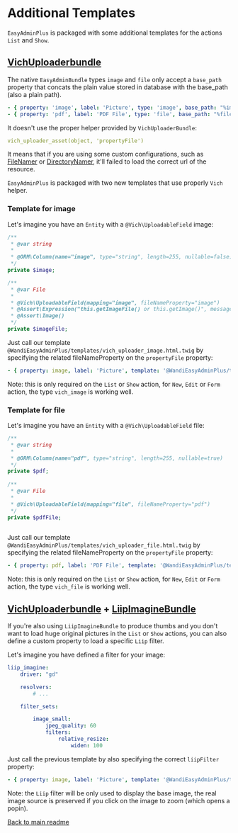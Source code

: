 # Additional Templates

`EasyAdminPlus` is packaged with some additional templates for the actions `List` and `Show`.

## [VichUploaderbundle](https://github.com/dustin10/VichUploaderBundle)

The native `EasyAdminBundle` types `image` and `file` only accept a `base_path` property that concats the plain value stored in database with the base_path (also a plain path).

```yaml
- { property: 'image', label: 'Picture', type: 'image', base_path: "%image_path%" }
- { property: 'pdf', label: 'PDF File', type: 'file', base_path: "%file_path%" }
```

It doesn't use the proper helper provided by `VichUploaderBundle`:

```yaml
vich_uploader_asset(object, 'propertyFile')
```
  
It means that if you are using some custom configurations, such as [FileNamer](https://github.com/dustin10/VichUploaderBundle/blob/master/Resources/doc/file_namer/howto/create_a_custom_file_namer.md) or [DirectoryNamer](https://github.com/dustin10/VichUploaderBundle/blob/master/Resources/doc/directory_namer/howto/create_a_custom_directory_namer.md), it'll failed to load the correct url of the resource.

`EasyAdminPlus` is packaged with two new templates that use properly `Vich` helper.

### Template for image

Let's imagine you have an `Entity` with a `@Vich\UploadableField` image:
```php
/**
 * @var string
 *
 * @ORM\Column(name="image", type="string", length=255, nullable=false)
 */
private $image;

/**
 * @var File
 *
 * @Vich\UploadableField(mapping="image", fileNameProperty="image")
 * @Assert\Expression("this.getImageFile() or this.getImage()", message="You must upload a picture.")
 * @Assert\Image()
 */
private $imageFile;
```

Just call our template `@WandiEasyAdminPlus/templates/vich_uploader_image.html.twig` by specifying the related fileNameProperty on the `propertyFile` property:

```yaml
- { property: image, label: 'Picture', template: '@WandiEasyAdminPlus/templates/vich_uploader_image.html.twig', propertyFile: 'logoFile' }
```

Note: this is only required on the `List` or `Show` action, for `New`, `Edit` or `Form` action, the type `vich_image` is working well.

### Template for file

Let's imagine you have an `Entity` with a `@Vich\UploadableField` file:
```php
/**
 * @var string
 *
 * @ORM\Column(name="pdf", type="string", length=255, nullable=true)
 */
private $pdf;
    
/**
 * @var File
 *
 * @Vich\UploadableField(mapping="file", fileNameProperty="pdf")
 */
private $pdfFile;
    
```

Just call our template `@WandiEasyAdminPlus/templates/vich_uploader_file.html.twig` by specifying the related fileNameProperty on the `propertyFile` property:

```yaml
- { property: pdf, label: 'PDF File', template: '@WandiEasyAdminPlus/templates/vich_uploader_file.html.twig', propertyFile: 'pdfFile' }
```

Note: this is only required on the `List` or `Show` action, for `New`, `Edit` or `Form` action, the type `vich_file` is working well.

## [VichUploaderbundle](https://github.com/dustin10/VichUploaderBundle) + [LiipImagineBundle](https://github.com/liip/LiipImagineBundle)

If you're also using `LiipImagineBundle` to produce thumbs and you don't want to load huge original pictures in the `List` or `Show` actions, you can also define a custom property to load a specific `Liip` filter.

Let's imagine you have defined a filter for your image:

```yaml
liip_imagine:
    driver: "gd"

    resolvers:
        # ...

    filter_sets:

        image_small:
            jpeg_quality: 60
            filters:
                relative_resize:
                    widen: 100
```

Just call the previous template by also specifying the correct `liipFilter` property:

```yaml
- { property: image, label: 'Picture', template: '@WandiEasyAdminPlus/templates/vich_uploader_image.html.twig', propertyFile: 'logoFile', liipFilter: 'image_small' }
```

Note: the `Liip` filter will be only used to display the base image, the real image source is preserved if you click on the image to zoom (which opens a popin).

[Back to main readme](../README.md)